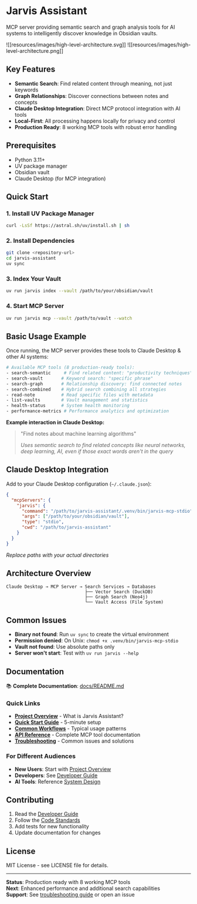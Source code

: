 # Jarvis Assistant

MCP server providing semantic search and graph analysis tools for AI systems to intelligently discover knowledge in Obsidian vaults.

![[resources/images/high-level-architecture.svg]]
![[resources/images/high-level-architecture.png]]

## Key Features

- **Semantic Search**: Find related content through meaning, not just keywords
- **Graph Relationships**: Discover connections between notes and concepts
- **Claude Desktop Integration**: Direct MCP protocol integration with AI tools
- **Local-First**: All processing happens locally for privacy and control
- **Production Ready**: 8 working MCP tools with robust error handling

## Prerequisites

- Python 3.11+
- UV package manager
- Obsidian vault
- Claude Desktop (for MCP integration)

## Quick Start

### 1. Install UV Package Manager
```bash
curl -LsSf https://astral.sh/uv/install.sh | sh
```

### 2. Install Dependencies
```bash
git clone <repository-url>
cd jarvis-assistant
uv sync
```

### 3. Index Your Vault
```bash
uv run jarvis index --vault /path/to/your/obsidian/vault
```

### 4. Start MCP Server
```bash
uv run jarvis mcp --vault /path/to/vault --watch
```

## Basic Usage Example

Once running, the MCP server provides these tools to Claude Desktop & other AI systems:

```bash
# Available MCP tools (8 production-ready tools):
- search-semantic     # Find related content: "productivity techniques"
- search-vault       # Keyword search: "specific phrase"
- search-graph       # Relationship discovery: find connected notes
- search-combined    # Hybrid search combining all strategies
- read-note          # Read specific files with metadata
- list-vaults        # Vault management and statistics
- health-status      # System health monitoring
- performance-metrics # Performance analytics and optimization
```

**Example interaction in Claude Desktop:**
> "Find notes about machine learning algorithms"
> 
> *Uses semantic search to find related concepts like neural networks, deep learning, AI, even if those exact words aren't in the query*

## Claude Desktop Integration

Add to your Claude Desktop configuration (`~/.claude.json`):

```json
{
  "mcpServers": {
    "jarvis": {
      "command": "/path/to/jarvis-assistant/.venv/bin/jarvis-mcp-stdio",
      "args": ["/path/to/your/obsidian/vault"],
      "type": "stdio",
      "cwd": "/path/to/jarvis-assistant"
    }
  }
}
```

*Replace paths with your actual directories*

## Architecture Overview

```
Claude Desktop → MCP Server → Search Services → Databases
                              ├── Vector Search (DuckDB)
                              ├── Graph Search (Neo4j)
                              └── Vault Access (File System)
```

## Common Issues

- **Binary not found**: Run `uv sync` to create the virtual environment
- **Permission denied**: On Unix: `chmod +x .venv/bin/jarvis-mcp-stdio`
- **Vault not found**: Use absolute paths only
- **Server won't start**: Test with `uv run jarvis --help`

## Documentation

📚 **Complete Documentation**: [docs/README.md](docs/README.md)

### Quick Links
- **[Project Overview](docs/01-overview/project-overview.md)** - What is Jarvis Assistant?
- **[Quick Start Guide](docs/03-getting-started/quick-start.md)** - 5-minute setup
- **[Common Workflows](docs/04-usage/common-workflows.md)** - Typical usage patterns
- **[API Reference](docs/06-reference/api-reference.md)** - Complete MCP tool documentation
- **[Troubleshooting](docs/07-maintenance/troubleshooting.md)** - Common issues and solutions

### For Different Audiences
- **New Users**: Start with [Project Overview](docs/01-overview/project-overview.md)
- **Developers**: See [Developer Guide](docs/05-development/developer-guide.md)
- **AI Tools**: Reference [System Design](docs/02-system-design/data-flow.md)

## Contributing

1. Read the [Developer Guide](docs/05-development/developer-guide.md)
2. Follow the [Code Standards](docs/05-development/code-standards.md)
3. Add tests for new functionality
4. Update documentation for changes

## License

MIT License - see LICENSE file for details.

---

**Status**: Production ready with 8 working MCP tools  
**Next**: Enhanced performance and additional search capabilities  
**Support**: See [troubleshooting guide](docs/07-maintenance/troubleshooting.md) or open an issue